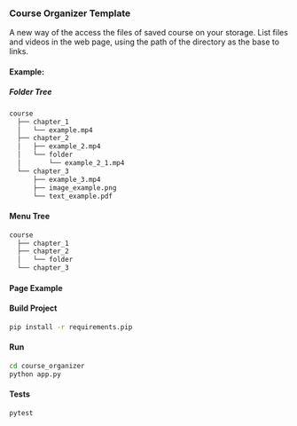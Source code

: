 ### Course Organizer Template
A new way of the access the files of saved course on your storage.
List files and videos in the web page, using the path of the directory as the base to links.

#### Example:
##### Folder Tree
```bash
course
  ├── chapter_1
  │   └── example.mp4
  ├── chapter_2
  │   ├── example_2.mp4
  │   └── folder
  │       └── example_2_1.mp4
  └── chapter_3
      ├── example_3.mp4
      ├── image_example.png
      └── text_example.pdf
```

#### Menu Tree
``` bash
course
  ├── chapter_1
  ├── chapter_2
  │   └── folder   
  └── chapter_3
```

#### Page Example



#### Build Project

```bash
pip install -r requirements.pip
```


#### Run
```bash
cd course_organizer
python app.py
```

#### Tests
```bash
pytest
```